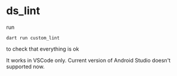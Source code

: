 # ds_lint

run 
```
dart run custom_lint
```
to check that everything is ok

It works in VSCode only. Current version of Android Studio doesn't supported now.